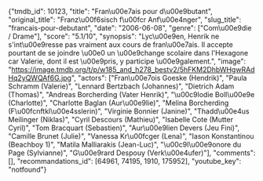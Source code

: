 {"tmdb_id": 10123, "title": "Fran\u00e7ais pour d\u00e9butant", "original_title": "Franz\u00f6sisch f\u00fcr Anf\u00e4nger", "slug_title": "francais-pour-debutant", "date": "2006-06-08", "genre": ["Com\u00e9die / Drame"], "score": "5.1/10", "synopsis": "Lyc\u00e9en, Henrik ne s'int\u00e9resse pas vraiment aux cours de fran\u00e7ais. Il accepte pourtant de se joindre \u00e0 un \u00e9change scolaire dans l'Hexagone car Valerie, dont il est \u00e9pris, y participe \u00e9galement.", "image": "https://image.tmdb.org/t/p/w185_and_h278_bestv2/5hFKM2DhbWHgwRAdHq2yQWQAf6G.jpg", "actors": ["Fran\u00e7ois Goeske (Hendrik)", "Paula Schramm (Valerie)", "Lennard Bertzbach (Johannes)", "Dietrich Adam (Thomas)", "Andreas Borcherding (Vater Henrik)", "\u00c9lodie Boll\u00e9e (Charlotte)", "Charlotte Baglan (Aur\u00e9lie)", "Melina Borcherding (F\u00fcnftkl\u00e4sslerin)", "Virginie Bonnier (Janine)", "Thadd\u00e4us Meilinger (Niklas)", "Cyril Descours (Mathieu)", "Isabelle Cote (Mutter Cyril)", "Tom Bracquart (Sebastien)", "Aur\u00e9lien Devers (Jeu Fini)", "Camille Brunet (Julie)", "Vanessa Kr\u00fcger (Lena)", "Iason Konstantinou (Beachboy 1)", "Matila Malliarakis (Jean-Luc)", "\u00c9l\u00e9onore du Page (Sylvianne)", "G\u00e9rard Despouy (Verk\u00e4ufer)"], "comments": [], "recommandations_id": [64961, 74195, 1910, 175952], "youtube_key": "notfound"}